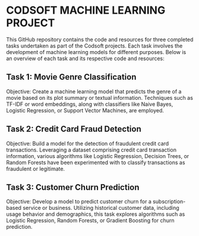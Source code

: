 # CODSOFT MACHINE LEARNING PROJECT 

This GitHub repository contains the code and resources for three completed tasks undertaken as part of the Codsoft projects. Each task involves the development of machine learning models for different purposes. Below is an overview of each task and its respective code and resources:

## Task 1: Movie Genre Classification

Objective: Create a machine learning model that predicts the genre of a movie based on its plot summary or textual information. Techniques such as TF-IDF or word embeddings, along with classifiers like Naive Bayes, Logistic Regression, or Support Vector Machines, are employed.


## Task 2: Credit Card Fraud Detection

Objective: Build a model for the detection of fraudulent credit card transactions. Leveraging a dataset comprising credit card transaction information, various algorithms like Logistic Regression, Decision Trees, or Random Forests have been experimented with to classify transactions as fraudulent or legitimate.


## Task 3: Customer Churn Prediction

Objective: Develop a model to predict customer churn for a subscription-based service or business. Utilizing historical customer data, including usage behavior and demographics, this task explores algorithms such as Logistic Regression, Random Forests, or Gradient Boosting for churn prediction.
